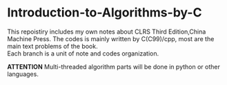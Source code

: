 # Introduction-to-Algorithms-by-C
This repoistiry includes my own notes about CLRS Third Edition,China Machine Press. The codes is mainly written by C(C99)/cpp, most are the main text problems of the book.  
Each branch is a unit of note and codes organization.


**ATTENTION**
Multi-threaded algorithm parts will be done in python or other languages.

